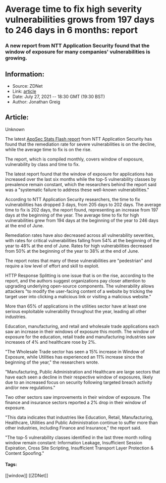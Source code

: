# Average time to fix high severity vulnerabilities grows from 197 days to 246 days in 6 months: report
### A new report from NTT Application Security found that the window of exposure for many companies' vulnerabilities is growing.

## Information:
+ Source: ZDNet
+ Link: [article](https://www.zdnet.com/article/average-time-to-fix-high-vulnerabilities-grows-from-197-days-to-246-days-in-6-months-report/)
+ Date: July 27, 2021 -- 18:30 GMT (19:30 BST)
+ Author: Jonathan Greig


## Article:
Unknown

The latest [AppSec Stats Flash report](https://info.whitehatsec.com/Content-2021-AppSecStatsFlash_LPNew.html?utm_source=website&utm_medium=0121-Website-AppSecStatsFlash) from NTT Application Security has found that the remediation rate for severe vulnerabilities is on the decline, while the average time to fix is on the rise.

The report, which is compiled monthly, covers window of exposure, vulnerability by class and time to fix.

The latest report found that the window of exposure for applications has increased over the last six months while the top-5 vulnerability classes by prevalence remain constant, which the researchers behind the report said was a "systematic failure to address these well-known vulnerabilities."

According to NTT Application Security researchers, the time to fix vulnerabilities has dropped 3 days, from 205 days to 202 days. The average time to fix is 202 days, the report found, representing an increase from 197 days at the beginning of the year. The average time to fix for high vulnerabilities grew from 194 days at the beginning of the year to 246 days at the end of June.

Remediation rates have also decreased across all vulnerability severities, with rates for critical vulnerabilities falling from 54% at the beginning of the year to 48% at the end of June. Rates for high vulnerabilities decreased from 50% at the beginning of the year to 38% at the end of June.

The report notes that many of these vulnerabilities are "pedestrian" and require a low level of effort and skill to exploit. 

HTTP Response Splitting is one issue that is on the rise, according to the report, and the authors suggest organizations pay closer attention to upgrading underlying open-source components. The vulnerability allows attackers "to modify the user-facing content of a website by tricking the target user into clicking a malicious link or visiting a malicious website."






More than 65% of applications in the utilities sector have at least one serious exploitable vulnerability throughout the year, leading all other industries. 

Education, manufacturing, and retail and wholesale trade applications each saw an increase in their windows of exposure this month. The window of exposure for the education, retail trade and manufacturing industries saw increases of 4% and healthcare rose by 2%.

"The Wholesale Trade sector has seen a 15% increase in Window of Exposure, while Utilities has experienced an 11% increase since the beginning of the year," the researchers wrote. 

"Manufacturing, Public Administration and Healthcare are large sectors that have each seen a decline in their respective window of exposures, likely due to an increased focus on security following targeted breach activity and/or new regulations."

Two other sectors saw improvements in their window of exposure. The finance and insurance sectors reported a 2% drop in their window of exposure. 

"This data indicates that industries like Education, Retail, Manufacturing, Healthcare, Utilities and Public Administration continue to suffer more than other industries, including Finance and Insurance," the report said. 

"The top-5 vulnerability classes identified in the last three month rolling window remain constant: Information Leakage, Insufficient Session Expiration, Cross Site Scripting, Insufficient Transport Layer Protection & Content Spoofing." 





#### Tags:
[[window]] [[ZDNet]]
